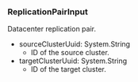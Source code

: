 ### ReplicationPairInput
Datacenter replication pair.

- sourceClusterUuid: System.String
  - ID of the source cluster.
- targetClusterUuid: System.String
  - ID of the target cluster.
